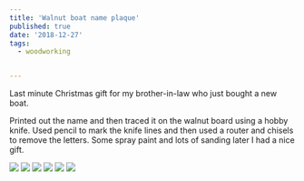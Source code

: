 ```yaml
---
title: 'Walnut boat name plaque'
published: true
date: '2018-12-27'
tags:
  - woodworking


---
```


Last minute Christmas gift for my brother-in-law who just bought a new boat.

Printed out the name and then traced it on the walnut board using a hobby knife. Used pencil to mark the knife lines and then used a router and chisels to remove the letters. Some spray paint and lots of sanding later I had a nice gift.

![](/images/Boat%20Plaque%20%284%29.jpg)
![](/images/Boat%20Plaque%20%285%29.jpg)
![](/images/Boat%20Plaque%20%286%29.jpg)
![](/images/Boat%20Plaque%20%281%29.jpg)
![](/images/Boat%20Plaque%20%282%29.jpg)
![](/images/Boat%20Plaque%20%283%29.jpg)